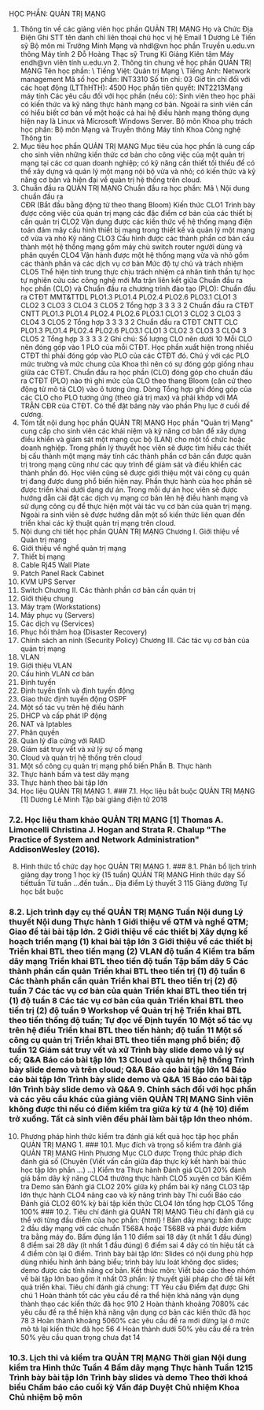 HỌC PHẦN: QUẢN TRỊ MẠNG
1. Thông tin về các giảng viên học phần QUẢN TRỊ MẠNG Họ và Chức Địa Điện Ghi STT tên danh chỉ liên thoại chú học vị hệ Email 1 Dương Lê Tiến sỹ Bộ môn mi Trưởng Minh Mạng và nhdl\@vn học phần Truyền u.edu.vn thông Máy tính 2 Đỗ Hoàng Thạc sỹ Trung Ki Giảng Kiên tâm Máy endh\@vn viên tính u.edu.vn 2. Thông tin chung về học phần QUẢN TRỊ MẠNG Tên học phần: \ Tiếng Việt: Quản trị Mạng \ Tiếng Anh: Network management Mã số học phần: INT3310 Số tín chỉ: 03 Giờ tín chỉ đối với các hoạt động (LTThHTH): 4500 Học phần tiên quyết: INT2213Mạng máy tính Các yêu cầu đối với học phần (nếu có): Sinh viên theo học phải có kiến thức và kỹ năng thực hành mạng cơ bản. Ngoài ra sinh viên cần có hiểu biết cơ bản về một hoặc cả hai hệ điều hành mạng thông dụng hiện nay là Linux và Microsoft Windows Server. Bộ môn Khoa phụ trách học phần: Bộ môn Mạng và Truyền thông Máy tính Khoa Công nghệ Thông tin
3. Mục tiêu học phần QUẢN TRỊ MẠNG Mục tiêu của học phần là cung cấp cho sinh viên những kiến thức cơ bản
cho công việc của một quản trị mạng tại các cơ quan doanh nghiệp; có kỹ
năng cần thiết tối thiểu để có thể xây dựng và quản lý một mạng nội bộ
vừa và nhỏ; có kiến thức và kỹ năng cơ bản và hiện đại về quản trị hệ
thống trên cloud.
4. Chuẩn đầu ra QUẢN TRỊ MẠNG Chuẩn đầu ra học phần: Mã \ Nội dung chuẩn đầu ra \
CĐR (Bắt đầu bằng động từ theo thang Bloom) Kiến thức CLO1 Trình bày được công việc của quản trị mạng các đặc điểm cơ bản của các thiết bị cần quản trị
CLO2 Vận dụng được các kiến thức về hệ thống mạng điện toán đám mây cấu hình thiết bị mạng trong thiết kế và quản lý một mạng cỡ vừa và nhỏ
Kỹ năng CLO3 Cấu hình được các thành phần cơ bản cấu thành một hệ thống mạng gồm máy chủ switch router người dùng và phân quyền
CLO4 Vận hành được một hệ thống mạng vừa và nhỏ gồm các thành phần và các dịch vụ cơ bản
Mức độ tự chủ và trách nhiệm CLO5 Thể hiện tính trung thực chịu trách nhiệm cá nhân tinh thần tự học tự nghiên cứu các công nghệ mới Ma trận liên kết giữa Chuẩn đầu ra học phần (CLO) và Chuẩn đầu ra
chương trình đào tạo (PLO):
Chuẩn đầu ra CTĐT MMT&TTDL PLO1.3 PLO1.4 PLO2.4 PLO2.6 PLO3.1
CLO1 3
CLO2 3
CLO3 3
CLO4 3
CLO5 2
Tổng hợp 3 3 3 3 2
Chuẩn đầu ra CTĐT CNTT PLO1.3 PLO1.4 PLO2.4 PLO2.6 PLO3.1
CLO1 3
CLO2 3
CLO3 3
CLO4 3
CLO5 2
Tổng hợp 3 3 3 3 2
Chuẩn đầu ra CTĐT CNTT CLC PLO1.3 PLO1.4 PLO2.4 PLO2.6 PLO3.1
CLO1 3
CLO2 3
CLO3 3
CLO4 3
CLO5 2
Tổng hợp 3 3 3 3 2
Ghi chú: Số lượng CLO nên dưới 10 Mỗi CLO nên đóng góp vào 1 PLO của mỗi CTĐT. Học phần xuất hiện trong nhiều CTĐT thì phải đóng góp vào PLO của các CTĐT đó. Chú ý với các PLO mức trường và mức chung của Khoa thì nên có sự đóng góp giống nhau giữa các CTĐT. Chuẩn đầu ra học phần (CLO) đóng góp cho chuẩn đầu ra CTĐT (PLO) nào thì ghi mức của CLO theo thang Bloom (căn cứ theo động từ mô tả CLO) vào ô tương ứng. Dòng Tổng hợp ghi đóng góp của các CLO cho PLO tương ứng (theo giá trị max) và phải khớp với MA TRẬN CĐR của CTĐT. Có thể đặt bảng này vào phần Phụ lục ở cuối đề cương.
5. Tóm tắt nội dung học phần QUẢN TRỊ MẠNG Học phần "Quản trị Mạng" cung cấp cho sinh viên các khái niệm và kỹ năng
cơ bản để xây dựng điều khiển và giám sát một mạng cục bộ (LAN) cho một
tổ chức hoặc doanh nghiệp. Trong phần lý thuyết học viên sẽ được tìm
hiểu các thiết bị cấu thành một mạng máy tính các thành phần cơ bản cần
được quản trị trong mạng cũng như các quy trình để giám sát và điều
khiển các thành phần đó. Học viên cũng sẽ được giới thiệu một vài công
cụ quản trị đang được dung phổ biến hiện nay. Phần thực hành của học
phần sẽ được triển khai dưới dạng dự án. Trong mỗi dự án học viên sẽ
được hướng dẫn cài đặt các dịch vụ mạng cơ bản lên hệ điều hành mạng và
sử dụng công cụ để thực hiện một vài tác vụ cơ bản của quản trị mạng.
Ngoài ra sinh viên sẽ được hướng dẫn một số kiến thức liên quan đến
triển khai các kỹ thuật quản trị mạng trên cloud.
6. Nội dung chi tiết học phần QUẢN TRỊ MẠNG Chương I. Giới thiệu về Quản trị mạng
1. Giới thiệu về nghề quản trị mạng
2. Thiết bị mạng
1. Cable Rj45 Wall Plate
2. Patch Panel Rack Cabinet
3. KVM UPS Server
4. Switch
Chương II. Các thành phần cơ bản cần quản trị
1. Giới thiệu chung
2. Máy trạm (Workstations)
3. Máy phục vụ (Servers)
4. Các dịch vụ (Services)
5. Phục hồi thảm hoạ (Disaster Recovery)
6. Chính sách an ninh (Security Policy)
Chương III. Các tác vụ cơ bản của quản trị mạng
1. VLAN
1. Giới thiệu VLAN
2. Cấu hình VLAN cơ bản
2. Định tuyến
1. Định tuyến tĩnh và định tuyến động
2. Giao thức định tuyến động OSPF
3. Một số tác vụ trên hệ điều hành
1. DHCP và cấp phát IP động
2. NAT và Iptables
3. Phân quyền
4. Quản lý đĩa cứng với RAID
4. Giám sát truy vết và xử lý sự cố mạng
5. Cloud và quản trị hệ thống trên cloud
6. Một số công cụ quản trị mạng phổ biến
Phần B. Thực hành
1. Thực hành bấm và test dây mạng
2. Thực hành theo bài tập lớn
7. Học liệu QUẢN TRỊ MẠNG 1. ### 7.1. Học liệu bắt buộc QUẢN TRỊ MẠNG \[1\] Dương Lê Minh Tập bài giảng điện tử 2018
### 7.2. Học liệu tham khảo QUẢN TRỊ MẠNG \[1\] Thomas A. Limoncelli Christina J. Hogan and Strata R. Chalup "The Practice of System and Network Administration" AddisonWesley (2016).
8. Hình thức tổ chức dạy học QUẢN TRỊ MẠNG 1. ### 8.1. Phân bổ lịch trình giảng dạy trong 1 học kỳ (15 tuần) QUẢN TRỊ MẠNG
Hình thức dạy Số tiếttuần Từ tuần ...đến tuần... Địa điểm Lý thuyết 3 115 Giảng đường
Tự học bắt buộc
### 8.2. Lịch trình dạy cụ thể QUẢN TRỊ MẠNG Tuần Nội dung Lý thuyết Nội dung Thực hành 1 Giới thiệu về QTM và nghề QTM; Giao đề tài bài tập lớn. 2 Giới thiệu về các thiết bị Xây dựng kế hoạch triển mạng (1) khai bài tập lớn 3 Giới thiệu về các thiết bị Triển khai BTL theo tiến mạng (2) VLAN độ tuần 4 Kiểm tra bấm dây mạng Triển khai BTL theo tiến độ tuần Tập bấm dây 5 Các thành phần cần quản Triển khai BTL theo tiến trị (1) độ tuần 6 Các thành phần cần quản Triển khai BTL theo tiến trị (2) độ tuần 7 Các tác vụ cơ bản của quản Triển khai BTL theo tiến trị (1) độ tuần 8 Các tác vụ cơ bản của quản Triển khai BTL theo tiến trị (2) độ tuần 9 Workshop về Quản trị hệ Triển khai BTL theo tiến thống độ tuần; Tự đọc về Định tuyến 10 Một số tác vụ trên hệ điều Triển khai BTL theo tiến hành; độ tuần 11 Một số công cụ quản trị Triển khai BTL theo tiến mạng phổ biến; độ tuần 12 Giám sát truy vết và xử Trình bày slide demo và lý sự cố; Q&A Báo cáo bài tập lớn 13 Cloud và quản trị hệ thống Trình bày slide demo và trên cloud; Q&A Báo cáo bài tập lớn 14 Báo cáo bài tập lớn Trình bày slide demo và Q&A 15 Báo cáo bài tập lớn Trình bày slide demo và Q&A 9. Chính sách đối với học phần và các yêu cầu khác của giảng viên QUẢN TRỊ MẠNG Sinh viên không được thi nếu có điểm kiểm tra giữa kỳ từ 4 (hệ 10) điểm trở xuống. Tất cả sinh viên đều phải làm bài tập lớn theo nhóm.
10. Phương pháp hình thức kiểm tra đánh giá kết quả học tập học phần QUẢN TRỊ MẠNG 1. ### 10.1. Mục đích và trọng số kiểm tra đánh giá QUẢN TRỊ MẠNG Hình Phương Mục CLO được Trọng thức pháp đích đánh giá số (Chuyên (Viết vấn cần giữa đáp thực kỳ kết hành bài thúc học tập lớn phần ...) ...) Kiểm tra Thực hành Đánh giá CLO1 20% đánh giá bấm dây kỹ năng CLO4 thường thực hành CLO5 xuyên cơ bản Kiểm tra Demo sản Đánh giá CLO2 20% giữa kỳ phẩm bài kỹ năng CLO3 tập lớn thực hành CLO4 nâng cao và kỹ năng trình bày Thi cuối Báo cáo Đánh giá CLO2 60% kỳ bài tập kiến thức CLO4 lớn tổng hợp CLO5 Tổng 100% ### 10.2. Tiêu chí đánh giá QUẢN TRỊ MẠNG Tiêu chí đánh giá cụ thể với từng đầu điểm của học phần:
{html}
! Bấm dây mạng: bấm được 2 đầu dây mạng với các chuẩn T568A hoặc T568B và phải được kiểm tra bằng máy đo. Bấm đúng lần 1 10 điểm sai 18 dây (ít nhất 1 đầu đúng) 8 điểm sai 28 dây (ít nhất 1 đầu đúng) 6 điểm sai 4 dây có tín hiệu tất cả 4 điểm còn lại 0 điểm. Trình bày bài tập lớn: Slides có nội dung phù hợp dùng nhiều hình ảnh bảng biểu; trình bày lưu loát không đọc slides; demo được các tính năng cơ bản. Kết thúc môn: Viết báo cáo theo nhóm về bài tập lớn bao gồm ít nhất 03 phần: lý thuyết giải pháp cho đề tài kết quả triển khai. Tiêu chí đánh giá chung:
TT Yêu cầu Điểm đạt được Ghi chú 1 Hoàn thành tốt các yêu cầu đề ra thể hiện khả năng vận dụng thành thạo các kiến thức đã học 910
2 Hoàn thành khoảng 7080% các yêu cầu đề ra thể hiện khả năng vận dụng cơ bản các kiến thức đã học 78
3 Hoàn thành khoảng 5060% các yêu cầu đề ra mới dừng lại ở mức mô tả lại kiến thức đã học 56
4 Hoàn thành dưới 50% yêu cầu đề ra trên 50% yêu cầu quan trọng chưa đạt 14
### 10.3. Lịch thi và kiểm tra QUẢN TRỊ MẠNG Thời gian Nội dung kiểm tra Hình thức Tuần 4 Bấm dây mạng Thực hành Tuần 1215 Trình bày bài tập lớn Trình bày slides và demo Theo thời khoá biểu Chấm báo cáo cuối kỳ Vấn đáp Duyệt Chủ nhiệm Khoa Chủ nhiệm bộ môn 